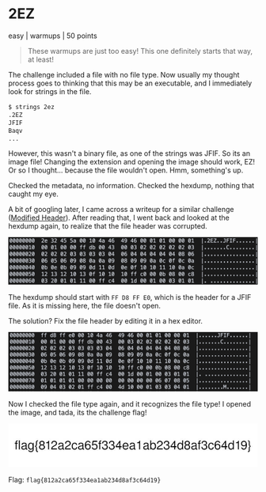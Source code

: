 # 2EZ
easy | warmups | 50 points  

>These warmups are just too easy! This one definitely starts that way, at least!

The challenge included a file with no file type. Now usually my thought process goes to thinking that this may be an executable, and I immediately look for strings in the file.

```
$ strings 2ez                                      
.2EZ
JFIF
Baqv
...
```

However, this wasn't a binary file, as one of the strings was JFIF. So its an image file! Changing the extension and opening the image should work, EZ! Or so I thought... because the file wouldn't open. Hmm, something's up.

Checked the metadata, no information. Checked the hexdump, nothing that caught my eye.

A bit of googling later, I came across a writeup for a similar challenge ([Modified Header](https://marcellelee.medium.com/ctf-challenge-walkthrough-modified-header-2a4a33976b6d)). After reading that, I went back and looked at the hexdump again, to realize that the file header was corrupted.

![](images/7-corrupt.png)

The hexdump should start with `FF D8 FF E0`, which is the header for a JFIF file. As it is missing here, the file doesn't open.

The solution? Fix the file header by editing it in a hex editor.

![](images/7-fixed.png)

Now I checked the file type again, and it recognizes the file type! I opened the image, and tada, its the challenge flag!

![](images/7-2ez.jpg)

Flag: `flag{812a2ca65f334ea1ab234d8af3c64d19}`